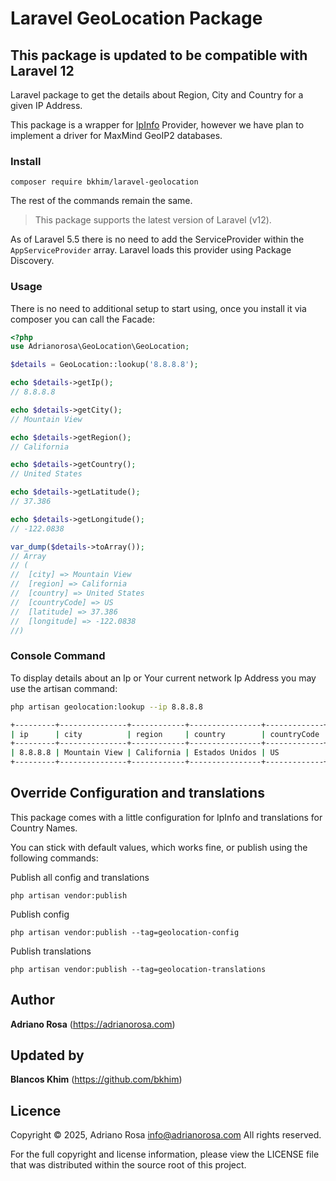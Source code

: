 Laravel GeoLocation Package
===========================
## This package is updated to be compatible with Laravel 12

Laravel package to get the details about Region, City and Country for a given IP Address.

This package is a wrapper for [IpInfo](https://ipinfo.io) Provider, however we have plan to implement a driver for 
MaxMind GeoIP2 databases.

### Install

    composer require bkhim/laravel-geolocation

The rest of the commands remain the same.
> This package supports the latest version of Laravel (v12).

As of Laravel 5.5 there is no need to add the ServiceProvider within the `AppServiceProvider` array. 
Laravel loads this provider using Package Discovery.

### Usage

There is no need to additional setup to start using, once you install it via composer you can call the Facade:

```php
<?php
use Adrianorosa\GeoLocation\GeoLocation;

$details = GeoLocation::lookup('8.8.8.8');

echo $details->getIp();
// 8.8.8.8

echo $details->getCity();
// Mountain View

echo $details->getRegion();
// California

echo $details->getCountry();
// United States

echo $details->getLatitude();
// 37.386

echo $details->getLongitude();
// -122.0838

var_dump($details->toArray());
// Array
// (
//  [city] => Mountain View
//  [region] => California
//  [country] => United States
//  [countryCode] => US
//  [latitude] => 37.386
//  [longitude] => -122.0838
//)
``` 

### Console Command

To display details about an Ip or Your current network Ip Address you may use the artisan command: 

```bash
php artisan geolocation:lookup --ip 8.8.8.8

+---------+---------------+------------+----------------+-------------+----------+-----------+
| ip      | city          | region     | country        | countryCode | latitude | longitude |
+---------+---------------+------------+----------------+-------------+----------+-----------+
| 8.8.8.8 | Mountain View | California | Estados Unidos | US          | 37.386   | -122.0838 |
+---------+---------------+------------+----------------+-------------+----------+-----------+
```

## Override Configuration and translations

This package comes with a little configuration for IpInfo and translations for Country Names.

You can stick with default values, which works fine, or publish using the following commands:

Publish all config and translations 

    php artisan vendor:publish

Publish config

    php artisan vendor:publish --tag=geolocation-config
    
Publish translations

    php artisan vendor:publish --tag=geolocation-translations
    
    
## Author

**Adriano Rosa** (https://adrianorosa.com)  

## Updated by

**Blancos Khim** (https://github.com/bkhim)  

## Licence

Copyright © 2025, Adriano Rosa  <info@adrianorosa.com>
All rights reserved.

For the full copyright and license information, please view the LICENSE 
file that was distributed within the source root of this project.

